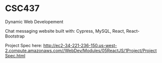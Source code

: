 # CSC437
Dynamic Web Developement

Chat messaging website built with:
Cypress, MySQL, React, React-Bootstrap

Project Spec here: http://ec2-34-221-236-150.us-west-2.compute.amazonaws.com//WebDev/Modules/05ReactJS/1Project/ProjectSpec.html
